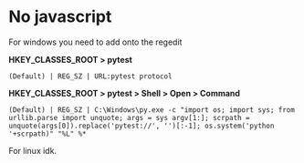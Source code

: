 # No javascript
For windows you need to add onto the regedit

**HKEY_CLASSES_ROOT \> pytest**

    (Default) | REG_SZ | URL:pytest protocol


**HKEY_CLASSES_ROOT \> pytest \> Shell \> Open \> Command**

    (Default) | REG_SZ | C:\Windows\py.exe -c "import os; import sys; from urllib.parse import unquote; args = sys argv[1:]; scrpath = unquote(args[0]).replace('pytest://', '')[:-1]; os.system('python '+scrpath)" "%L" %*

For linux idk.